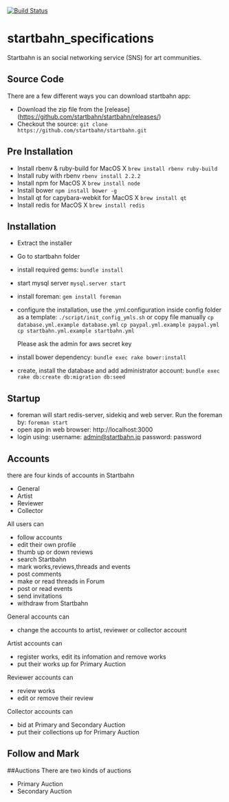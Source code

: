 [![Build Status](http://ci.startbahn.org:8080/buildStatus/icon?job=startbahn-pull-request)](http://ci.startbahn.org:8080/job/startbahn-pull-request/)
# startbahn_specifications
Startbahn is an social networking service (SNS) for art communities.


## Source Code

There are a few different ways you can download startbahn app:
* Download the zip file from the [release] (https://github.com/startbahn/startbahn/releases/)
* Checkout the source: `git clone https://github.com/startbahn/startbahn.git`

## Pre Installation
* Install rbenv & ruby-build
  for MacOS X
  `brew install rbenv ruby-build`
* Install ruby with rbenv
  `rbenv install 2.2.2`
* Install npm
  for MacOS X
  `brew install node`
* Install bower
  `npm install bower -g`
* Install qt for capybara-webkit
  for MacOS X
  `brew install qt`
* Install redis
  for MacOS X
  `brew install redis`

## Installation
* Extract the installer
* Go to startbahn folder
* install required gems:
  `bundle install`
* start mysql server
  `mysql.server start`
* install foreman:
   `gem install foreman`
* configure the installation, use the .yml.configuration inside config folder as a template:
  `./script/init_config_ymls.sh`
  or copy file manually
  `cp database.yml.example database.yml`
  `cp paypal.yml.example paypal.yml`
  `cp startbahn.yml.example startbahn.yml`

  Please ask the admin for aws secret key
* install bower dependency:
  `bundle exec rake bower:install`
* create, install the database and add administrator account:
  `bundle exec rake db:create db:migration db:seed`


## Startup
* foreman  will start redis-server, sidekiq and web server. Run the foreman by:
  `foreman start`
* open app in web browser: http://localhost:3000
* login using:
  username: admin@startbahn.jp
  password: password

## Accounts
there are four kinds of accounts in Startbahn
* General
* Artist
* Reviewer
* Collector

All users can

* follow accounts
* edit their own profile
* thumb up or down reviews
* search Startbahn
* mark works,reviews,threads and events
* post comments
* make or read threads in Forum
* post or read events
* send invitations
* withdraw from Startbahn


General accounts can
* change the accounts to artist, reviewer or collector account

Artist accounts can
* register works, edit its infomation and remove works
* put their works up for Primary Auction


Reviewer accounts can
* review works
* edit or remove their review


Collector accounts can
* bid at Primary and Secondary Auction
* put their collections up for Primary Auction



## Follow and Mark

##Auctions
There are two kinds of auctions
* Primary Auction
* Secondary Auction
